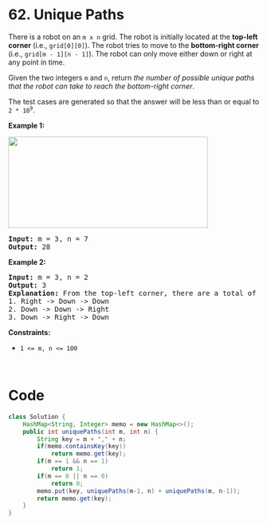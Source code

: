 # 62. Unique Paths
<div><p>There is a robot on an <code>m x n</code> grid. The robot is initially located at the <strong>top-left corner</strong> (i.e., <code>grid[0][0]</code>). The robot tries to move to the <strong>bottom-right corner</strong> (i.e., <code>grid[m - 1][n - 1]</code>). The robot can only move either down or right at any point in time.</p>

<p>Given the two integers <code>m</code> and <code>n</code>, return <em>the number of possible unique paths that the robot can take to reach the bottom-right corner</em>.</p>

<p>The test cases are generated so that the answer will be less than or equal to <code>2 * 10<sup>9</sup></code>.</p>

<p><strong>Example 1:</strong></p>
<img src="https://assets.leetcode.com/uploads/2018/10/22/robot_maze.png" style="width: 400px; height: 183px;">
<pre><strong>Input:</strong> m = 3, n = 7
<strong>Output:</strong> 28
</pre>

<p><strong>Example 2:</strong></p>

<pre><strong>Input:</strong> m = 3, n = 2
<strong>Output:</strong> 3
<strong>Explanation:</strong> From the top-left corner, there are a total of 3 ways to reach the bottom-right corner:
1. Right -&gt; Down -&gt; Down
2. Down -&gt; Down -&gt; Right
3. Down -&gt; Right -&gt; Down
</pre>

<p><strong>Constraints:</strong></p>

<ul>
	<li><code>1 &lt;= m, n &lt;= 100</code></li>
</ul>
<p>&nbsp;</p>
</div>

# Code

```java
class Solution {
    HashMap<String, Integer> memo = new HashMap<>();
    public int uniquePaths(int m, int n) {
        String key = m + "," + n;
        if(memo.containsKey(key))
            return memo.get(key);
        if(m == 1 && n == 1)
            return 1;
        if(m == 0 || n == 0)
            return 0;
        memo.put(key, uniquePaths(m-1, n) + uniquePaths(m, n-1));
        return memo.get(key);
    }
}
```
